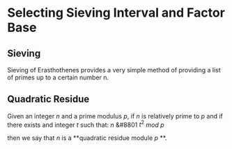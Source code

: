 # Selecting Sieving Interval and Factor Base
## Sieving
Sieving of Erasthothenes provides a very simple method of providing a list of primes up to a certain number n. 
## Quadratic Residue
Given an integer *n* and a prime modulus *p*, if *n* is relatively prime to *p* and if there exists and integer *t* such that: 
*n* &#8801 $t^2$ *mod* *p*

then we say that *n* is a **quadratic residue module *p* **.
